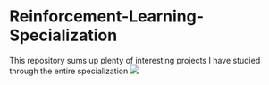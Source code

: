 # Reinforcement-Learning-Specialization
This repository sums up plenty of interesting projects I have studied through the entire specialization
<kbd><img src="[Coursera H3VDJ2YHDUYU (1).pdf](https://github.com/johnleung8888/Reinforcement-Learning-Specialization/files/11950930/Coursera.H3VDJ2YHDUYU.1.pdf)" /></kbd>


